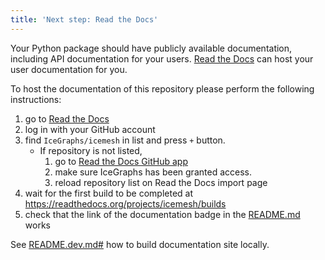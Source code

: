 ```yaml
---
title: 'Next step: Read the Docs'
---
```


Your Python package should have publicly available documentation, including API documentation for your users.
[Read the Docs](https://readthedocs.org) can host your user documentation for you.

To host the documentation of this repository please perform the following instructions:

1. go to [Read the Docs](https://readthedocs.org/dashboard/import/?)
1. log in with your GitHub account
1. find `IceGraphs/icemesh` in list and press `+` button.
   * If repository is not listed,
      1. go to [Read the Docs GitHub app](https://github.com/settings/connections/applications/fae83c942bc1d89609e2)
      2. make sure IceGraphs has been granted access.
      3. reload repository list on Read the Docs import page
1. wait for the first build to be completed at <https://readthedocs.org/projects/icemesh/builds>
1. check that the link of the documentation badge in the [README.md](https://github.com/IceGraphs/icemesh) works

See [README.dev.md#](https://github.com/IceGraphs/icemesh/blob/main/README.dev.md#generating-the-api-docs) how to build documentation site locally.
